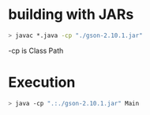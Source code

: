 # building with JARs
```bash
> javac *.java -cp "./gson-2.10.1.jar"
```
-cp is Class Path

# Execution
```bash
> java -cp ".:./gson-2.10.1.jar" Main
```
